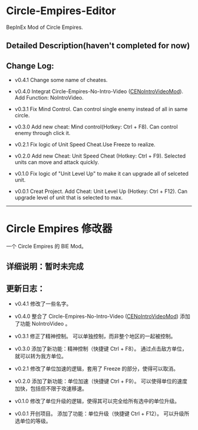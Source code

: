 ﻿# Circle-Empires-Editor
BepInEx Mod of Circle Empires.
## Detailed Description(haven't completed for now)
## Change Log:
* v0.4.1
Change some name of cheates.

* v0.4.0
Integrat Circle-Empires-No-Intro-Video ([CENoIntroVideoMod](https://github.com/RoJoJoey/CENoIntroVideoMod)).
Add Function: NoIntroVideo.

* v0.3.1
Fix Mind Control.
Can control single enemy instead of all in same circle.

* v0.3.0
Add new cheat: Mind control(Hotkey: Ctrl + F8).
Can control enemy through click it.

* v0.2.1
Fix logic of Unit Speed Cheat.Use Freeze to realize.

* v0.2.0
Add new Cheat: Unit Speed Cheat (Hotkey: Ctrl + F9).
Selected units can move and attack quickly.

* v0.1.0
Fix logic of "Unit Level Up" to make it can upgrade all of selceted unit.

* v0.0.1
Creat Project.
Add Cheat: Unit Level Up (Hotkey: Ctrl + F12).
Can upgrade level of unit that is selected to max.

------

# Circle Empires 修改器
一个 Circle Empires 的 BIE Mod。
## 详细说明：暂时未完成
## 更新日志：
* v0.4.1
修改了一些名字。

* v0.4.0
整合了 Circle-Empires-No-Intro-Video ([CENoIntroVideoMod](https://github.com/RoJoJoey/CENoIntroVideoMod))
添加了功能 NoIntroVideo 。

* v0.3.1
修正了精神控制。
可以单独控制，而非整个地区的一起被控制。

* v0.3.0
添加了新功能：精神控制（快捷键 Ctrl + F8）。
通过点击敌方单位，就可以转为我方单位。

* v0.2.1
修改了单位加速的逻辑，套用了 Freeze 的部分，使得可以取消。

* v0.2.0
添加了新功能：单位加速（快捷键 Ctrl + F9）。
可以使得单位的速度加快，包括但不限于攻速移速。

* v0.1.0
修改了单位升级的逻辑，使得其可以完全给所有选中的单位升级。

* v0.0.1
开创项目。
添加了功能：单位升级（快捷键 Ctrl + F12）。
可以升级所选单位的等级。
